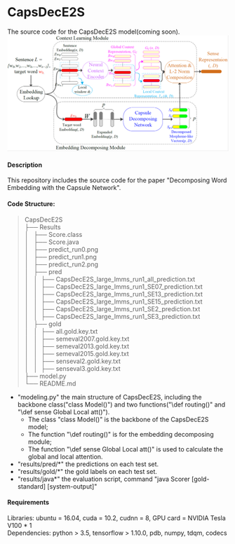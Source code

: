 # CapsDecE2S
The source code for the CapsDecE2S model(coming soon).
![The structure of CapsDecE2S model.](https://github.com/Gdls/CapsDecE2S/blob/master/CapsDecE2S.png)

#### Description
This repository includes the source code for the paper "Decomposing Word Embedding with the Capsule Network".

#### Code Structure:
>CapsDecE2S<br>
├── Results<br>
│   ├── Score.class<br>
│   ├── Score.java<br>
│   ├── predict_run0.png<br>
│   ├── predict_run1.png<br>
│   ├── predict_run2.png<br>
│   ├── pred<br>
│   │  ├── CapsDecE2S_large_lmms_run1_all_prediction.txt<br>
│   │  ├── CapsDecE2S_large_lmms_run1_SE07_prediction.txt<br>
│   │  ├── CapsDecE2S_large_lmms_run1_SE13_prediction.txt<br>
│   │  ├── CapsDecE2S_large_lmms_run1_SE15_prediction.txt<br>
│   │  ├── CapsDecE2S_large_lmms_run1_SE2_prediction.txt<br>
│   │  ├── CapsDecE2S_large_lmms_run1_SE3_prediction.txt<br>
│   ├── gold<br>
│   │  ├── all.gold.key.txt<br>
│   │  ├── semeval2007.gold.key.txt<br>
│   │  ├── semeval2013.gold.key.txt<br>
│   │  ├── semeval2015.gold.key.txt<br>
│   │  ├── senseval2.gold.key.txt<br>
│   │  ├── senseval3.gold.key.txt<br>
├── model.py<br>
└── README.md<br>

* "modeling.py" the main structure of CapsDecE2S, including the backbone class("class Model()") and two functions("\def routing()" and "\def sense Global Local att()").<br> 
	* The class "class Model()" is the backbone of the CapsDecE2S model;<br>
	* The function "\def routing()" is for the embedding decomposing module;<br>
	* The function "\def sense Global Local att()" is used to calculate the global and local attention.<br>
* "results/pred/\*" the predictions on each test set.<br>
* "results/gold/\*" the gold labels on each test set.<br>
* "results/java\*" the evaluation script, command "java Scorer [gold-standard] [system-output]"<br>

#### Requirements
Libraries: ubuntu = 16.04, cuda = 10.2, cudnn = 8, GPU card = NVIDIA Tesla V100 * 1<br>
Dependencies: python > 3.5, tensorflow > 1.10.0, pdb, numpy, tdqm, codecs<br>